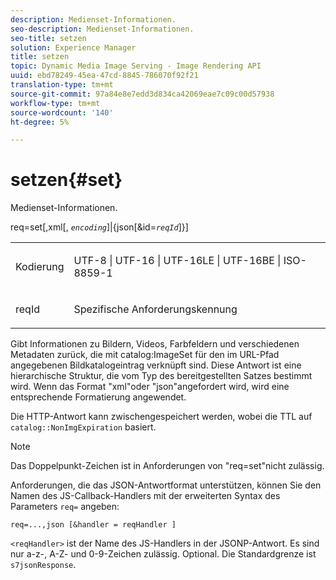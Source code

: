 ```yaml
---
description: Medienset-Informationen.
seo-description: Medienset-Informationen.
seo-title: setzen
solution: Experience Manager
title: setzen
topic: Dynamic Media Image Serving - Image Rendering API
uuid: ebd78249-45ea-47cd-8845-786070f92f21
translation-type: tm+mt
source-git-commit: 97a84e8e7edd3d834ca42069eae7c09c00d57938
workflow-type: tm+mt
source-wordcount: '140'
ht-degree: 5%

---
```



# setzen{#set}

Medienset-Informationen.

req=set[,xml[, *`encoding`*]|{json[&amp;id=*`reqId`*]}]

<table id="simpletable_02C955F4EBAD4251A728F0FC68F432B5"> 
 <tr class="strow"> 
  <td class="stentry"> <p><span class="varname"> Kodierung</span> </p> </td> 
  <td class="stentry"> <p><span class="codeph"> UTF-8 | UTF-16 | UTF-16LE | UTF-16BE | ISO-8859-1</span> </p></td> 
 </tr> 
 <tr class="strow"> 
  <td class="stentry"> <p><span class="varname"> reqId</span> </p></td> 
  <td class="stentry"> <p>Spezifische Anforderungskennung </p></td> 
 </tr> 
</table>

Gibt Informationen zu Bildern, Videos, Farbfeldern und verschiedenen Metadaten zurück, die mit catalog:ImageSet für den im URL-Pfad angegebenen Bildkatalogeintrag verknüpft sind. Diese Antwort ist eine hierarchische Struktur, die vom Typ des bereitgestellten Satzes bestimmt wird. Wenn das Format &quot;xml&quot;oder &quot;json&quot;angefordert wird, wird eine entsprechende Formatierung angewendet.

Die HTTP-Antwort kann zwischengespeichert werden, wobei die TTL auf `catalog::NonImgExpiration` basiert.

>[!NOTE]
>
>Das Doppelpunkt-Zeichen ist in Anforderungen von &quot;req=set&quot;nicht zulässig.

Anforderungen, die das JSON-Antwortformat unterstützen, können Sie den Namen des JS-Callback-Handlers mit der erweiterten Syntax des Parameters `req=` angeben:

`req=...,json [&handler = reqHandler ]`

`<reqHandler>` ist der Name des JS-Handlers in der JSONP-Antwort. Es sind nur a-z-, A-Z- und 0-9-Zeichen zulässig. Optional. Die Standardgrenze ist `s7jsonResponse`.
